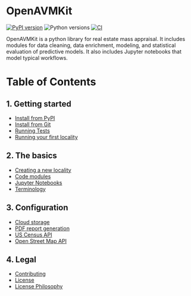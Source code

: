 # OpenAVMKit

[![PyPI version](https://img.shields.io/pypi/v/openavmkit)](https://pypi.org/project/openavmkit/)
![Python versions](https://img.shields.io/pypi/pyversions/openavmkit)
[![CI](https://github.com/larsiusprime/openavmkit/actions/workflows/ci.yml/badge.svg?branch=master)](https://github.com/larsiusprime/openavmkit/actions/workflows/ci.yml)

OpenAVMKit is a python library for real estate mass appraisal. It includes modules for data cleaning, data enrichment, modeling, and statistical evaluation of predictive models. It also includes Jupyter notebooks that model typical workflows.

# Table of Contents

## 1. Getting started
  - [Install from PyPI](docs/docs/getting_started.md#option-1---install-from-pypi)
  - [Install from Git](docs/docs/getting_started.md#option-2---install-from-git)
  - [Running Tests](docs/docs/getting_started.md#running-tests)
  - [Running your first locality](docs/docs/getting_started.md#running-your-first-locality)
## 2. The basics
  - [Creating a new locality](docs/docs/the_basics.md#creating-a-new-locality)
  - [Code modules](docs/docs/the_basics.md#code-modules)
  - [Jupyter Notebooks](docs/docs/the_basics.md#using-the-jupyter-notebooks)
  - [Terminology](docs/docs/the_basics.md#terminology)
## 3. Configuration
  - [Cloud storage](docs/docs/config.md#configuring-cloud-storage)
  - [PDF report generation](docs/docs/config.md#configuring-pdf-report-generation)
  - [US Census API](docs/docs/config.md#configuring-census-api-access)
  - [Open Street Map API](docs/docs/config.md#configuring-openstreetmap-enrichment)
## 4. Legal
  - [Contributing](CONTRIBUTING.md)
  - [License](LICENSE)
  - [License Philosophy](LICENSE-PHILOSOPHY.md)